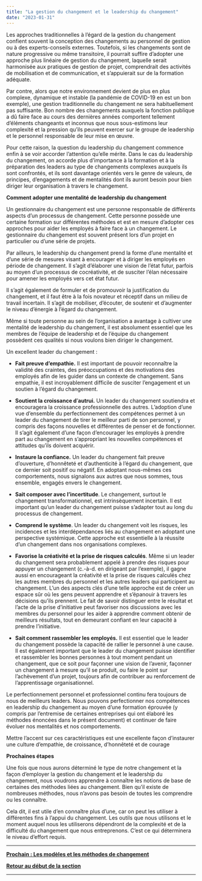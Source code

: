 ```yaml
---
title: "La gestion du changement et le leadership du changement"
date: "2023-01-31"
---
```


Les approches traditionnelles à l’égard de la gestion du changement confient souvent la conception des changements au personnel de gestion ou à des experts-conseils externes. Toutefois, si les changements sont de nature progressive ou même transitoire, il pourrait suffire d’adopter une approche plus linéaire de gestion du changement, laquelle serait harmonisée aux pratiques de gestion de projet, comprendrait des activités de mobilisation et de communication, et s’appuierait sur de la formation adéquate.

Par contre, alors que notre environnement devient de plus en plus complexe, dynamique et instable (la pandémie de COVID-19 en est un bon exemple), une gestion traditionnelle du changement ne sera habituellement pas suffisante. Bon nombre des changements auxquels la fonction publique a dû faire face au cours des dernières années comportent tellement d’éléments changeants et inconnus que nous sous-estimons leur complexité et la pression qu’ils peuvent exercer sur le groupe de leadership et le personnel responsable de leur mise en œuvre.

Pour cette raison, la question du leadership du changement commence enfin à se voir accorder l’attention qu’elle mérite. Dans le cas du leadership du changement, on accorde plus d’importance à la formation et à la préparation des leaders au type de changements complexes auxquels ils sont confrontés, et ils sont davantage orientés vers le genre de valeurs, de principes, d’engagements et de mentalités dont ils auront besoin pour bien diriger leur organisation à travers le changement.

**Comment adopter une mentalité de leadership du changement**

Un gestionnaire du changement est une personne responsable de différents aspects d’un processus de changement. Cette personne possède une certaine formation sur différentes méthodes et est en mesure d’adopter ces approches pour aider les employés à faire face à un changement. Le gestionnaire du changement est souvent présent lors d’un projet en particulier ou d’une série de projets.

Par ailleurs, le leadership du changement prend la forme d’une mentalité et d’une série de mesures visant à encourager et à diriger les employés en période de changement. Il s’agit d’élaborer une vision de l’état futur, parfois au moyen d’un processus de cocréativité, et de susciter l’élan nécessaire pour amener les employés vers cet état futur.

Il s’agit également de formuler et de promouvoir la justification du changement, et il faut être à la fois novateur et réceptif dans un milieu de travail incertain. Il s’agit de mobiliser, d’écouter, de soutenir et d’augmenter le niveau d’énergie à l’égard du changement.

Même si toute personne au sein de l’organisation a avantage à cultiver une mentalité de leadership du changement, il est absolument essentiel que les membres de l’équipe de leadership et de l’équipe du changement possèdent ces qualités si nous voulons bien diriger le changement.

Un excellent leader du changement :

- **Fait preuve d’empathie.** Il est important de pouvoir reconnaître la validité des craintes, des préoccupations et des motivations des employés afin de les guider dans un contexte de changement. Sans empathie, il est incroyablement difficile de susciter l’engagement et un soutien à l’égard du changement.

- **Soutient la croissance d**’**autrui.** Un leader du changement soutiendra et encouragera la croissance professionnelle des autres. L’adoption d’une vue d’ensemble du perfectionnement des compétences permet à un leader du changement de tirer le meilleur parti de son personnel, y compris des façons nouvelles et différentes de penser et de fonctionner. Il s’agit également d’une façon d’encourager les employés à prendre part au changement en s’appropriant les nouvelles compétences et attitudes qu’ils doivent acquérir.

- **Instaure la confiance.** Un leader du changement fait preuve d’ouverture, d’honnêteté et d’authenticité à l’égard du changement, que ce dernier soit positif ou négatif. En adoptant nous-mêmes ces comportements, nous signalons aux autres que nous sommes, tous ensemble, engagés envers le changement.

- **Sait composer avec l’incertitude**. Le changement, surtout le changement transformationnel, est intrinsèquement incertain. Il est important qu’un leader du changement puisse s’adapter tout au long du processus de changement.

- **Comprend le système**. Un leader du changement voit les risques, les incidences et les interdépendances liés au changement en adoptant une perspective systémique. Cette approche est essentielle à la réussite d’un changement dans nos organisations complexes.

- **Favorise la créativité et la prise de risques calculés**. Même si un leader du changement sera probablement appelé à prendre des risques pour appuyer un changement (c.-à-d. en dirigeant par l’exemple), il gagne aussi en encourageant la créativité et la prise de risques calculés chez les autres membres du personnel et les autres leaders qui participent au changement. L’un des aspects clés d’une telle approche est de créer un espace sûr où les gens peuvent apprendre et s’épanouir à travers les décisions qu’ils prennent. Le fait de savoir distinguer entre le résultat et l’acte de la prise d’initiative peut favoriser nos discussions avec les membres du personnel pour les aider à apprendre comment obtenir de meilleurs résultats, tout en demeurant confiant en leur capacité à prendre l’initiative.

- **Sait comment rassembler les employés.** Il est essentiel que le leader du changement possède la capacité de rallier le personnel à une cause. Il est également important que le leader du changement puisse identifier et rassembler les bonnes personnes à tout moment pendant un changement, que ce soit pour façonner une vision de l’avenir, façonner un changement à mesure qu’il se produit, ou faire le point sur l’achèvement d’un projet, toujours afin de contribuer au renforcement de l’apprentissage organisationnel.

Le perfectionnement personnel et professionnel continu fera toujours de nous de meilleurs leaders. Nous pouvons perfectionner nos compétences en leadership du changement au moyen d’une formation éprouvée (y compris par l’entremise de certaines entreprises qui ont élaboré les méthodes énoncées dans le présent document) et continuer de faire évoluer nos mentalités et nos comportements.

Mettre l’accent sur ces caractéristiques est une excellente façon d’instaurer une culture d’empathie, de croissance, d’honnêteté et de courage

**Prochaines étapes**

Une fois que nous aurons déterminé le type de notre changement et la façon d’employer la gestion du changement et le leadership du changement, nous voudrons apprendre à connaître les notions de base de certaines des méthodes liées au changement. Bien qu’il existe de nombreuses méthodes, nous n’avons pas besoin de toutes les comprendre ou les connaître.

Cela dit, il est utile d’en connaître plus d’une, car on peut les utiliser à différentes fins à l’appui du changement. Les outils que nous utilisons et le moment auquel nous les utiliserons dépendront de la complexité et de la difficulté du changement que nous entreprenons. C’est ce qui déterminera le niveau d’effort requis.

* * *

[**Prochain : Les modèles et les méthodes de changement**](/framework-for-leading-change/les-modeles-et-les-methodes-de-changement/)

[**Retour au début de la section**](/framework-for-leading-change/naviguer-dans-le-monde-du-changement/)

* * *
